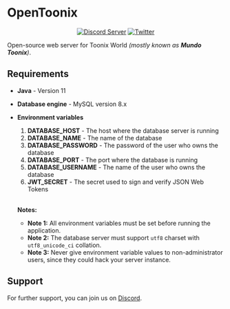 # OpenToonix

<div align="center">

[![Discord Server](https://img.shields.io/badge/Discord-5865F2?style=for-the-badge&logo=discord&logoColor=white)](https://discord.gg/8ZWkyXnv4h)
[![Twitter](https://img.shields.io/badge/Twitter-1DA1F2?style=for-the-badge&logo=twitter&logoColor=white)](https://twitter.com/OpenToonix)

</div>

Open-source web server for Toonix World _(mostly known as **Mundo Toonix**)_.

## Requirements

- **Java** - Version 11

- **Database engine** - MySQL version 8.x

- **Environment variables**
  1. **DATABASE_HOST** - The host where the database server is running
  2. **DATABASE_NAME** - The name of the database
  3. **DATABASE_PASSWORD** - The password of the user who owns the database
  4. **DATABASE_PORT** - The port where the database is running
  5. **DATABASE_USERNAME** - The name of the user who owns the database
  6. **JWT_SECRET** - The secret used to sign and verify JSON Web Tokens

  <br>

  **Notes:**
  - **Note 1:** All environment variables must be set before running the application.
  - **Note 2:** The database server must support `utf8` charset with `utf8_unicode_ci` collation.
  - **Note 3:** Never give environment variable values to non-administrator users, since they could hack your server instance.

## Support

For further support, you can join us on [Discord](https://discord.gg/8ZWkyXnv4h).
